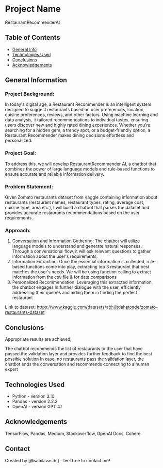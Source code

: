 # Project Name
RestaurantRecommenderAI


## Table of Contents
* [General Info](#general-information)
* [Technologies Used](#technologies-used)
* [Conclusions](#conclusions)
* [Acknowledgements](#acknowledgements)

<!-- You can include any other section that is pertinent to your problem -->

## General Information
### Project Background:
In today's digital age, a Restaurant Recommender is an intelligent system designed to suggest restaurants based on user preferences, location, cuisine preferences, reviews, and other factors. Using machine learning and data analysis, it tailored recommendations to individual tastes, ensuring users discover new and highly rated dining experiences. Whether you're searching for a hidden gem, a trendy spot, or a budget-friendly option, a Restaurant Recommender makes dining decisions effortless and personalized. 
### Project Goal:
To address this, we will develop RestaurantRecommender AI, a chatbot that combines the power of large language models and rule-based functions to ensure accurate and reliable information delivery.
### Problem Statement:
Given Zomato restaurants dataset from Kaggle containing information about restaurants (restaurant names, restaurant types, rating, average cost, cuisine type, area etc.), I will build a chatbot that parses the dataset and provides accurate restaurants recommendations based on the user requirements.

### Approach:
1.	Conversation and Information Gathering: The chatbot will utilize language models to understand and generate natural responses. Through a conversational flow, it will ask relevant questions to gather information about the user's requirements.
2.	Information Extraction: Once the essential information is collected, rule-based functions come into play, extracting top 3 restaurant that best matches the user's needs. We will be using function calling to extract information from the csv file & for data comparisons
3.	Personalized Recommendation: Leveraging this extracted information, the chatbot engages in further dialogue with the user, efficiently addressing their queries and aiding them in finding the perfect restaurant

Link to dataset: https://www.kaggle.com/datasets/abhijitdahatonde/zomato-restaurants-dataset

## Conclusions
Appropriate results are achieved,

The chatbot recommends the list of restaurants to the user that have passed the validation layer and provides further feedback to find the best possible solution
In case, no restaurants pass the validation layer, the chatbot ends the conversation and recommends connecting to a human expert

## Technologies Used
- Python - version 3.10
- Pandas - version 2.2.2
- OpenAI - version GPT 4.1

## Acknowledgements
TensorFlow, Pandas, Medium, Stackoverflow, OpenAI Docs, Cohere

## Contact
Created by [@sahilavasthi] - feel free to contact me!